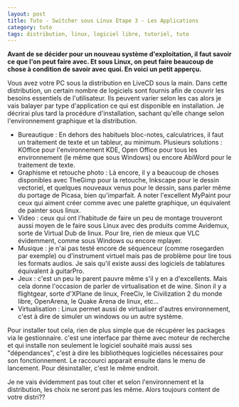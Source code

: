 ```yaml
---
layout: post
title: Tuto - Switcher sous Linux Etape 3 - Les Applications
category: tuto
tags: distribution, linux, logiciel libre, tutoriel, tuto
---
```

**Avant de se décider pour un nouveau système d'exploitation, il faut savoir ce que l'on peut faire avec. Et sous Linux, on peut faire beaucoup de chose à condition de savoir avec quoi. En voici un petit apperçu.**

Vous avez votre PC sous la distribution en LiveCD sous la main. Dans cette distribution, un certain nombre de logiciels sont fournis afin de couvrir les besoins essentiels de l'utilisateur. Ils peuvent varier selon les cas alors je vais balayer par type d'application ce qui est disponible en installation. Je décrirai plus tard la procédure d'installation, sachant qu'elle change selon l'environnement graphique et la distribution.
* Bureautique : En dehors des habituels bloc-notes, calculatrices, il faut un traitement de texte et un tableur, au minimum. Plusieurs solutions : KOffice pour l'environnement KDE, Open Office pour tous les environnement (le même que sous Windows) ou encore AbiWord pour le traitement de texte.
* Graphisme et retouche photo : Là encore, il y a beaucoup de choses disponibles avec TheGimp pour la retouche, Inkscape pour le dessin vectoriel, et quelques nouveaux venus pour le dessin, sans parler même du portage de Picasa, bien qu'imparfait. A noter l'excellent MyPaint pour ceux qui aiment créer comme avec une palette graphique, un équivalent de painter sous linux.
* Video : ceux qui ont l'habitude de faire un peu de montage trouveront aussi moyen de le faire sous Linux avec des produits comme Avidemux, sorte de Virtual Dub de linux. Pour lire, rien de mieux que VLC évidemment, comme sous Windows ou encore mplayer.
* Musique : je n'ai pas testé encore de séquenceur (comme rosegarden par exemple) ou d'instrument virtuel mais pas de problème pour lire tous les formats audios. Je sais qu'il existe aussi des logiciels de tablatures équivalent à guitarPro.
* Jeux : c'est un peu le parent pauvre même s'il y en a d'excellents. Mais cela donne l'occasion de parler de virtualisation et de wine. Sinon il y a flightgear, sorte d'XPlane de linux, FreeCiv, le Civilization 2 du monde libre, OpenArena, le Quake Arena de linux, etc...
* Virtualisation : Linux permet aussi de virtualiser d'autres environnement, c'est à dire de simuler un windows ou un autre système.

Pour installer tout cela, rien de plus simple que de récupérer les packages via le gestionnaire. c'est une interface par thème avec moteur de recherche et qui installe non seulement le logiciel souhaité mais aussi ses "dépendances", c'est à dire les bibliothèques logicielles nécessaires pour son fonctionnement. Le raccourci apparait ensuite dans le menu de lancement. Pour désinstaller, c'est le même endroit.

Je ne vais évidemment pas tout citer et selon l'environnement et la distribution, les choix ne seront pas les même. Alors toujours content de votre distri??


